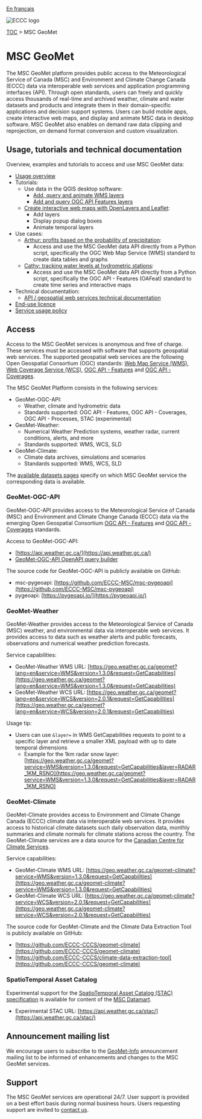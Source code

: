 [En français](readme_fr.md)

![ECCC logo](../img_eccc-logo.png)

[TOC](../readme_en.md) > MSC GeoMet


# MSC GeoMet

The MSC GeoMet platform provides public access to the Meteorological Service of Canada (MSC) and Environment and Climate Change Canada (ECCC) data via interoperable web services and application programming interfaces (API). Through open standards, users can freely and quickly access thousands of real-time and archived weather, climate and water datasets and products and integrate them in their domain-specific applications and decision support systems. Users can build mobile apps, create interactive web maps, and display and animate MSC data in desktop software. MSC GeoMet also enables on demand raw data clipping and reprojection, on demand format conversion and custom visualization.


## Usage, tutorials and technical documentation

Overview, examples and tutorials to access and use MSC GeoMet data:

* [Usage overview](../usage/readme_en.md)
* Tutorials:
    * Use data in the QGIS desktop software:
        * [Add, query and animate WMS layers](../usage/tutorial_WMS_QGIS_en.md)
        * [Add and query OGC API Features layers](../usage/tutorial_OAFeat_QGIS_en.md)
    * [Create interactive web maps with OpenLayers and Leaflet](../usage/tutorial_web-maps_en.md):
        * Add layers
        * Display popup dialog boxes
        * Animate temporal layers
* Use cases:
    * [Arthur: profits based on the probability of precipitation](../../usage/use-case_arthur/use-case_arthur_en/):
        * Access and use the MSC GeoMet data API directly from a Python script, specifically the OGC Web Map Service (WMS) standard to create data tables and graphs
    * [Cathy: tracking water levels at hydrometric stations](../../usage/use-case_oafeat/use-case_oafeat-script_en/):
        * Access and use the MSC GeoMet data API directly from a Python script, specifically the OGC API - Features (OAFeat) standard to create time series and interactive maps
* Technical documentation:
    * [API / geospatial web services technical documentation](web-services_en.md)
* [End-use licence](../licence/readme_en.md)
* [Service usage policy](../usage-policy/readme_en.md)

## Access

Access to the MSC GeoMet services is anonymous and free of charge. These services must be accessed with software that supports geospatial web services. The supported geospatial web services are the following Open Geospatial Consortium (OGC) standards: [Web Map Service (WMS)](https://www.opengeospatial.org/standards/wms), [Web Coverage Service (WCS)](https://www.opengeospatial.org/standards/wcs), [OGC API - Features](https://ogcapi.ogc.org/features/) and [OGC API - Coverages](https://ogcapi.ogc.org/coverages/).

The MSC GeoMet Platform consists in the following services:

* GeoMet-OGC-API:
    * Weather, climate and hydrometric data
    * Standards supported: OGC API - Features, OGC API - Coverages, OGC API - Processes, STAC (experimental)
* GeoMet-Weather:
    * Numerical Weather Prediction systems, weather radar, current conditions, alerts, and more  
    * Standards supported: WMS, WCS, SLD
* GeoMet-Climate: 
    * Climate data archives, simulations and scenarios
    * Standards supported: WMS, WCS, SLD

The [available datasets pages](../msc-data/readme_en.md) specify on which MSC GeoMet service the corresponding data is available.

### GeoMet-OGC-API

GeoMet-OGC-API provides access to the Meteorological Service of Canada (MSC) and Environment and Climate Change Canada (ECCC) data via the emerging Open Geospatial Consortium [OGC API - Features](https://ogcapi.ogc.org/features/) and [OGC API - Coverages](https://ogcapi.ogc.org/coverages/) standards.

Access to GeoMet-OGC-API:

* [https://api.weather.gc.ca/](https://api.weather.gc.ca/)
* [GeoMet-OGC-API OpenAPI query builder](https://api.weather.gc.ca/openapi?f=html)

The source code for GeoMet-OGC-API is publicly available on GitHub:

* msc-pygeoapi: [https://github.com/ECCC-MSC/msc-pygeoapi](https://github.com/ECCC-MSC/msc-pygeoapi)
* pygeoapi: [https://pygeoapi.io/](https://pygeoapi.io/)

### GeoMet-Weather

GeoMet-Weather provides access to the Meteorological Service of Canada (MSC) weather, and environmental data via interoperable web services. It provides access to data such as weather alerts and public forecasts, observations and numerical weather prediction forecasts.

Service capabilities:

* GeoMet-Weather WMS URL: [https://geo.weather.gc.ca/geomet?lang=en&service=WMS&version=1.3.0&request=GetCapabilities](https://geo.weather.gc.ca/geomet?lang=en&service=WMS&version=1.3.0&request=GetCapabilities)
* GeoMet-Weather WCS URL: [https://geo.weather.gc.ca/geomet?lang=en&service=WCS&version=2.0.1&request=GetCapabilities](https://geo.weather.gc.ca/geomet?lang=en&service=WCS&version=2.0.1&request=GetCapabilities)

Usage tip:

* Users can use `&layer=` in WMS GetCapabilities requests to point to a
specific layer and retrieve a smaller XML payload with up to date
temporal dimensions
    * Example for the 1km radar snow layer: [https://geo.weather.gc.ca/geomet?service=WMS&version=1.3.0&request=GetCapabilities&layer=RADAR_1KM_RSNO](https://geo.weather.gc.ca/geomet?service=WMS&version=1.3.0&request=GetCapabilities&layer=RADAR_1KM_RSNO)

### GeoMet-Climate

GeoMet-Climate provides access to Environment and Climate Change Canada (ECCC) climate data via interoperable web services. It provides access to historical climate datasets such daily observation data, monthly summaries and climate normals for climate stations across the country. The GeoMet-Climate services are a data source for the [Canadian Centre for Climate Services](https://canada.ca/climate-services).

Service capabilities:

* GeoMet-Climate WMS URL: [https://geo.weather.gc.ca/geomet-climate?service=WMS&version=1.3.0&request=GetCapabilities](https://geo.weather.gc.ca/geomet-climate?service=WMS&version=1.3.0&request=GetCapabilities)
* GeoMet-Climate WCS URL: [https://geo.weather.gc.ca/geomet-climate?service=WCS&version=2.0.1&request=GetCapabilities](https://geo.weather.gc.ca/geomet-climate?service=WCS&version=2.0.1&request=GetCapabilities)

The source code for GeoMet-Climate and the Climate Data Extraction Tool is publicly available on GitHub:

* [https://github.com/ECCC-CCCS/geomet-climate](https://github.com/ECCC-CCCS/geomet-climate)
* [https://github.com/ECCC-CCCS/climate-data-extraction-tool](https://github.com/ECCC-CCCS/geomet-climate)

### SpatioTemporal Asset Catalog

Experimental support for the [SpatioTemporal Asset Catalog (STAC) specification](https://github.com/radiantearth/stac-spec) is available for content of the [MSC Datamart](../msc-datamart/readme_en.md).

* Experimental STAC URL: [https://api.weather.gc.ca/stac/](https://api.weather.gc.ca/stac/)

## Announcement mailing list

We encourage users to subscribe to the [GeoMet-Info](https://lists.ec.gc.ca/cgi-bin/mailman/listinfo/geomet-info) announcement mailing list to be informed of enhancements and changes to the MSC GeoMet services.


## Support

The MSC GeoMet services are operational 24/7. User support is provided on a best effort basis during normal business hours. Users requesting support are invited to [contact us](https://www.weather.gc.ca/mainmenu/contact_us_e.html).